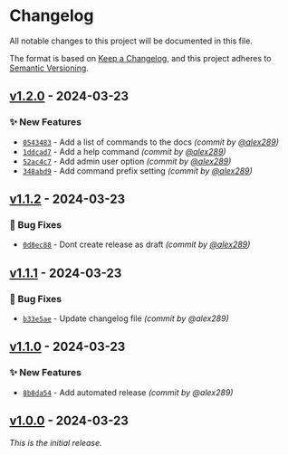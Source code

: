 # Changelog
All notable changes to this project will be documented in this file.

The format is based on [Keep a Changelog](https://keepachangelog.com/en/1.0.0/),
and this project adheres to [Semantic Versioning](https://semver.org/spec/v2.0.0.html).

## [v1.2.0] - 2024-03-23
### :sparkles: New Features
- [`0543483`](https://github.com/alex289/docker-discord-bot/commit/05434836500ac463f422c07f1f10892b4f63b815) - Add a list of commands to the docs *(commit by [@alex289](https://github.com/alex289))*
- [`1ddcad7`](https://github.com/alex289/docker-discord-bot/commit/1ddcad78ee17ac2604dcfa7dedfa84af2770b32a) - Add a help command *(commit by [@alex289](https://github.com/alex289))*
- [`52ac4c7`](https://github.com/alex289/docker-discord-bot/commit/52ac4c7d741ffd984594c6046f15ce2d86428df4) - Add admin user option *(commit by [@alex289](https://github.com/alex289))*
- [`348abd9`](https://github.com/alex289/docker-discord-bot/commit/348abd95f313605b366deb6276bcd9b00fe34a51) - Add command prefix setting *(commit by [@alex289](https://github.com/alex289))*


## [v1.1.2] - 2024-03-23
### :bug: Bug Fixes
- [`0d8ec88`](https://github.com/alex289/docker-discord-bot/commit/0d8ec882390fa464b0946c2adeba24076044ea75) - Dont create release as draft *(commit by [@alex289](https://github.com/alex289))*


## [v1.1.1] - 2024-03-23
### :bug: Bug Fixes
- [`b33e5ae`](https://github.com/alex289/docker-discord-bot/commit/b33e5ae7ffe90d91a0a91a1ac60860eacf6533a5) - Update changelog file *(commit by @alex289)*


## [v1.1.0] - 2024-03-23
### :sparkles: New Features
- [`8b8da54`](https://github.com/alex289/docker-discord-bot/commit/8b8da54bd21c760250295e998f0c56edd69245cb) - Add automated release *(commit by @alex289)*


## [v1.0.0] - 2024-03-23
_This is the initial release._

[v1.0.0]: https://github.com/alex289/docker-discord-bot/commits/v1.0.0
[v1.1.0]: https://github.com/alex289/docker-discord-bot/compare/v1.0.0...v1.1.0
[v1.1.1]: https://github.com/alex289/docker-discord-bot/compare/v1.1.0...v1.1.1
[v1.1.2]: https://github.com/alex289/docker-discord-bot/compare/v1.1.1...v1.1.2
[v1.2.0]: https://github.com/alex289/docker-discord-bot/compare/v1.1.2...v1.2.0